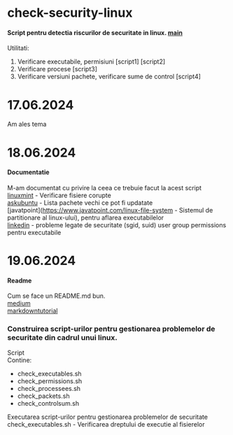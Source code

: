 # check-security-linux
#### Script pentru detectia riscurilor de securitate in linux. [main](script)  
Utilitati:  
1. Verificare executabile, permisiuni [script1] [script2]
2. Verificare procese [script3]
3. Verificare versiuni pachete, verificare sume de control [script4]

# 17.06.2024
Am ales tema

# 18.06.2024
#### Documentatie
M-am documentat cu privire la ceea ce trebuie facut la acest script  
[linuxmint](https://forums.linuxmint.com/viewtopic.php?t=359105) - Verificare fisiere corupte  
[askubuntu](https://askubuntu.com/questions/221385/how-to-find-which-package-can-be-updated) - Lista pachete vechi ce pot fi updatate  
[javatpoint](https://www.javatpoint.com/linux-file-system - Sistemul de partitionare al linux-ului), pentru aflarea executabilelor  
[linkedin](https://www.linkedin.com/advice/3/what-implications-setting-suid-sgid-sticky-abvde) - probleme legate de securitate (sgid, suid) user group permissions pentru executabile  

# 19.06.2024
#### Readme
Cum se face un README.md bun.  
[medium](https://medium.com/@saumya.ranjan/how-to-write-a-readme-md-file-markdown-file-20cb7cbcd6f)  
[markdowntutorial](https://www.markdowntutorial.com/)

### Construirea script-urilor pentru gestionarea problemelor de securitate din cadrul unui linux.  
Script  
Contine:  
* check_executables.sh
* check_permissions.sh
* check_processees.sh
* check_packets.sh
* check_controlsum.sh

Executarea script-urilor pentru gestionarea problemelor de securitate  
check_executables.sh - Verificarea dreptului de executie al fisierelor  
